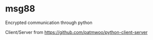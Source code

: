 # msg88
 Encrypted communication through python

Client/Server from https://github.com/patmwoo/python-client-server
